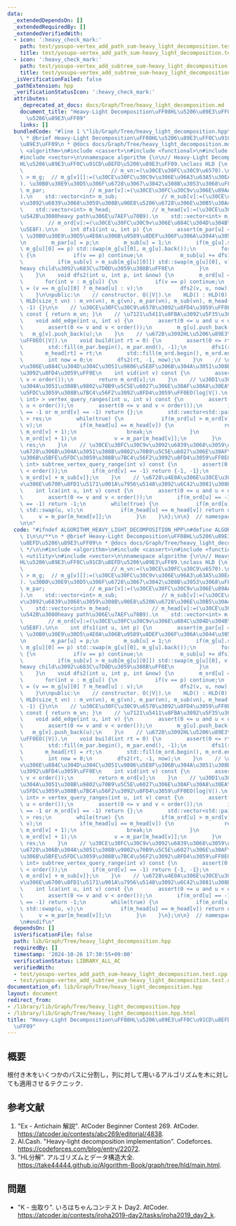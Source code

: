 ```yaml
---
data:
  _extendedDependsOn: []
  _extendedRequiredBy: []
  _extendedVerifiedWith:
  - icon: ':heavy_check_mark:'
    path: test/yosupo-vertex_add_path_sum-heavy_light_decomposition.test.cpp
    title: test/yosupo-vertex_add_path_sum-heavy_light_decomposition.test.cpp
  - icon: ':heavy_check_mark:'
    path: test/yosupo-vertex_add_subtree_sum-heavy_light_decomposition.test.cpp
    title: test/yosupo-vertex_add_subtree_sum-heavy_light_decomposition.test.cpp
  _isVerificationFailed: false
  _pathExtension: hpp
  _verificationStatusIcon: ':heavy_check_mark:'
  attributes:
    _deprecated_at_docs: docs/Graph/Tree/heavy_light_decomposition.md
    document_title: "Heavy-Light Decomposition\uFF08HL\u5206\u89E3\uFF0C\u91CD\u8EFD\
      \u5206\u89E3\uFF09"
    links: []
  bundledCode: "#line 1 \"lib/Graph/Tree/heavy_light_decomposition.hpp\"\n\n\n\n/**\n\
    \ * @brief Heavy-Light Decomposition\uFF08HL\u5206\u89E3\uFF0C\u91CD\u8EFD\u5206\
    \u89E3\uFF09\n * @docs docs/Graph/Tree/heavy_light_decomposition.md\n */\n\n#include\
    \ <algorithm>\n#include <cassert>\n#include <functional>\n#include <utility>\n\
    #include <vector>\n\nnamespace algorithm {\n\n// Heavy-Light Decomposition\uFF08\
    HL\u5206\u89E3\uFF0C\u91CD\u8EFD\u5206\u89E3\uFF09.\nclass HLD {\n    int m_vn;\
    \                            // m_vn:=(\u30CE\u30FC\u30C9\u6570).\n    std::vector<std::vector<int>\
    \ > m_g;  // m_g[v][]:=(\u30CE\u30FC\u30C9v\u306E\u96A3\u63A5\u30EA\u30B9\u30C8\
    ). \u30B0\u30E9\u30D5\u306F\u6728\u3067\u3042\u308B\u3053\u3068\uFF0E\n    std::vector<int>\
    \ m_par;              // m_par[v]:=(\u30CE\u30FC\u30C9v\u306E\u89AA\u756A\u53F7\
    ).\n    std::vector<int> m_sub;              // m_sub[v]:=(\u30CE\u30FC\u30C9\
    v\u3092\u6839\u3068\u3059\u308B\u90E8\u5206\u6728\u306E\u30B5\u30A4\u30BA).\n\
    \    std::vector<int> m_head;             // m_head[v]:=(\u30CE\u30FC\u30C9v\u3092\
    \u542B\u3080heavy path\u306E\u7AEF\u70B9).\n    std::vector<int> m_ord;      \
    \        // m_ord[v]:=(\u30CE\u30FC\u30C9v\u306E\u884C\u304D\u304B\u3051\u9806\
    \u5E8F).\n\n    int dfs1(int u, int p) {\n        assert(m_par[u] == -1);  //\
    \ \u30B0\u30E9\u30D5\u4E0A\u306B\u9589\u8DEF\u306F\u306A\u3044\u3053\u3068\uFF0E\
    \n        m_par[u] = p;\n        m_sub[u] = 1;\n        if(m_g[u].size() > 1 and\
    \ m_g[u][0] == p) std::swap(m_g[u][0], m_g[u].back());\n        for(int &v : m_g[u])\
    \ {\n            if(v == p) continue;\n            m_sub[u] += dfs1(v, u);\n \
    \           if(m_sub[v] > m_sub[m_g[u][0]]) std::swap(m_g[u][0], v);  // m_g[u][0]\u306B\
    heavy child\u3092\u683C\u7D0D\u3059\u308B\uFF0E\n        }\n        return m_sub[u];\n\
    \    }\n    void dfs2(int u, int p, int &now) {\n        m_ord[u] = now++;\n \
    \       for(int v : m_g[u]) {\n            if(v == p) continue;\n            m_head[v]\
    \ = (v == m_g[u][0] ? m_head[u] : v);\n            dfs2(v, u, now);\n        }\n\
    \    }\n\npublic:\n    // constructor. O(|V|).\n    HLD() : HLD(0) {}\n    explicit\
    \ HLD(size_t vn) : m_vn(vn), m_g(vn), m_par(vn), m_sub(vn), m_head(vn), m_ord(vn,\
    \ -1) {}\n\n    // \u30CE\u30FC\u30C9\u6570\u3092\u8FD4\u3059\uFF0E\n    int order()\
    \ const { return m_vn; }\n    // \u7121\u5411\u8FBA\u3092\u5F35\u308B\uFF0E\n\
    \    void add_edge(int u, int v) {\n        assert(0 <= u and u < order());\n\
    \        assert(0 <= v and v < order());\n        m_g[u].push_back(v);\n     \
    \   m_g[v].push_back(u);\n    }\n    // \u6728\u3092HL\u5206\u89E3\u3059\u308B\
    \uFF0EO(|V|).\n    void build(int rt = 0) {\n        assert(0 <= rt and rt < order());\n\
    \        std::fill(m_par.begin(), m_par.end(), -1);\n        dfs1(rt, -1);\n \
    \       m_head[rt] = rt;\n        std::fill(m_ord.begin(), m_ord.end(), -1);\n\
    \        int now = 0;\n        dfs2(rt, -1, now);\n    }\n    // \u30CE\u30FC\u30C9\
    v\u306E\u884C\u304D\u304C\u3051\u9806\u5E8F\u306B\u304A\u3051\u308B\u756A\u53F7\
    \u3092\u8FD4\u3059\uFF0E\n    int vid(int v) const {\n        assert(0 <= v and\
    \ v < order());\n        return m_ord[v];\n    }\n    // \u30D1\u30B9u-v\u306B\
    \u304A\u3051\u308B\u9802\u70B9\u5C5E\u6027\u306E\u30AF\u30A8\u30EA\u306B\u5BFE\
    \u5FDC\u3059\u308B\u7BC4\u56F2\u3092\u8FD4\u3059\uFF0EO(log|V|).\n    std::vector<std::pair<int,\
    \ int> > vertex_query_ranges(int u, int v) const {\n        assert(0 <= u and\
    \ u < order());\n        assert(0 <= v and v < order());\n        if(m_ord[u]\
    \ == -1 or m_ord[v] == -1) return {};\n        std::vector<std::pair<int, int>\
    \ > res;\n        while(true) {\n            if(m_ord[u] > m_ord[v]) std::swap(u,\
    \ v);\n            if(m_head[u] == m_head[v]) {\n                res.emplace_back(m_ord[u],\
    \ m_ord[v] + 1);\n                break;\n            }\n            res.emplace_back(m_ord[m_head[v]],\
    \ m_ord[v] + 1);\n            v = m_par[m_head[v]];\n        }\n        return\
    \ res;\n    }\n    // \u30CE\u30FC\u30C9v\u3092\u6839\u3068\u3059\u308B\u90E8\u5206\
    \u6728\u306B\u304A\u3051\u308B\u9802\u70B9\u5C5E\u6027\u306E\u30AF\u30A8\u30EA\
    \u306B\u5BFE\u5FDC\u3059\u308B\u7BC4\u56F2\u3092\u8FD4\u3059\uFF0EO(1).\n    std::pair<int,\
    \ int> subtree_vertex_query_range(int v) const {\n        assert(0 <= v and v\
    \ < order());\n        if(m_ord[v] == -1) return {-1, -1};\n        return {m_ord[v],\
    \ m_ord[v] + m_sub[v]};\n    }\n    // \u6728\u4E0A\u306E\u30CE\u30FC\u30C9u\u3068\
    v\u306E\u6700\u8FD1\u5171\u901A\u7956\u5148\u3092\u6C42\u3081\u308B\uFF0EO(log|V|).\n\
    \    int lca(int u, int v) const {\n        assert(0 <= u and u < order());\n\
    \        assert(0 <= v and v < order());\n        if(m_ord[u] == -1 or m_ord[v]\
    \ == -1) return -1;\n        while(true) {\n            if(m_ord[u] > m_ord[v])\
    \ std::swap(u, v);\n            if(m_head[u] == m_head[v]) return u;\n       \
    \     v = m_par[m_head[v]];\n        }\n    }\n};\n\n}  // namespace algorithm\n\
    \n\n"
  code: "#ifndef ALGORITHM_HEAVY_LIGHT_DECOMPOSITION_HPP\n#define ALGORITHM_HEAVY_LIGHT_DECOMPOSITION_HPP\
    \ 1\n\n/**\n * @brief Heavy-Light Decomposition\uFF08HL\u5206\u89E3\uFF0C\u91CD\
    \u8EFD\u5206\u89E3\uFF09\n * @docs docs/Graph/Tree/heavy_light_decomposition.md\n\
    \ */\n\n#include <algorithm>\n#include <cassert>\n#include <functional>\n#include\
    \ <utility>\n#include <vector>\n\nnamespace algorithm {\n\n// Heavy-Light Decomposition\uFF08\
    HL\u5206\u89E3\uFF0C\u91CD\u8EFD\u5206\u89E3\uFF09.\nclass HLD {\n    int m_vn;\
    \                            // m_vn:=(\u30CE\u30FC\u30C9\u6570).\n    std::vector<std::vector<int>\
    \ > m_g;  // m_g[v][]:=(\u30CE\u30FC\u30C9v\u306E\u96A3\u63A5\u30EA\u30B9\u30C8\
    ). \u30B0\u30E9\u30D5\u306F\u6728\u3067\u3042\u308B\u3053\u3068\uFF0E\n    std::vector<int>\
    \ m_par;              // m_par[v]:=(\u30CE\u30FC\u30C9v\u306E\u89AA\u756A\u53F7\
    ).\n    std::vector<int> m_sub;              // m_sub[v]:=(\u30CE\u30FC\u30C9\
    v\u3092\u6839\u3068\u3059\u308B\u90E8\u5206\u6728\u306E\u30B5\u30A4\u30BA).\n\
    \    std::vector<int> m_head;             // m_head[v]:=(\u30CE\u30FC\u30C9v\u3092\
    \u542B\u3080heavy path\u306E\u7AEF\u70B9).\n    std::vector<int> m_ord;      \
    \        // m_ord[v]:=(\u30CE\u30FC\u30C9v\u306E\u884C\u304D\u304B\u3051\u9806\
    \u5E8F).\n\n    int dfs1(int u, int p) {\n        assert(m_par[u] == -1);  //\
    \ \u30B0\u30E9\u30D5\u4E0A\u306B\u9589\u8DEF\u306F\u306A\u3044\u3053\u3068\uFF0E\
    \n        m_par[u] = p;\n        m_sub[u] = 1;\n        if(m_g[u].size() > 1 and\
    \ m_g[u][0] == p) std::swap(m_g[u][0], m_g[u].back());\n        for(int &v : m_g[u])\
    \ {\n            if(v == p) continue;\n            m_sub[u] += dfs1(v, u);\n \
    \           if(m_sub[v] > m_sub[m_g[u][0]]) std::swap(m_g[u][0], v);  // m_g[u][0]\u306B\
    heavy child\u3092\u683C\u7D0D\u3059\u308B\uFF0E\n        }\n        return m_sub[u];\n\
    \    }\n    void dfs2(int u, int p, int &now) {\n        m_ord[u] = now++;\n \
    \       for(int v : m_g[u]) {\n            if(v == p) continue;\n            m_head[v]\
    \ = (v == m_g[u][0] ? m_head[u] : v);\n            dfs2(v, u, now);\n        }\n\
    \    }\n\npublic:\n    // constructor. O(|V|).\n    HLD() : HLD(0) {}\n    explicit\
    \ HLD(size_t vn) : m_vn(vn), m_g(vn), m_par(vn), m_sub(vn), m_head(vn), m_ord(vn,\
    \ -1) {}\n\n    // \u30CE\u30FC\u30C9\u6570\u3092\u8FD4\u3059\uFF0E\n    int order()\
    \ const { return m_vn; }\n    // \u7121\u5411\u8FBA\u3092\u5F35\u308B\uFF0E\n\
    \    void add_edge(int u, int v) {\n        assert(0 <= u and u < order());\n\
    \        assert(0 <= v and v < order());\n        m_g[u].push_back(v);\n     \
    \   m_g[v].push_back(u);\n    }\n    // \u6728\u3092HL\u5206\u89E3\u3059\u308B\
    \uFF0EO(|V|).\n    void build(int rt = 0) {\n        assert(0 <= rt and rt < order());\n\
    \        std::fill(m_par.begin(), m_par.end(), -1);\n        dfs1(rt, -1);\n \
    \       m_head[rt] = rt;\n        std::fill(m_ord.begin(), m_ord.end(), -1);\n\
    \        int now = 0;\n        dfs2(rt, -1, now);\n    }\n    // \u30CE\u30FC\u30C9\
    v\u306E\u884C\u304D\u304C\u3051\u9806\u5E8F\u306B\u304A\u3051\u308B\u756A\u53F7\
    \u3092\u8FD4\u3059\uFF0E\n    int vid(int v) const {\n        assert(0 <= v and\
    \ v < order());\n        return m_ord[v];\n    }\n    // \u30D1\u30B9u-v\u306B\
    \u304A\u3051\u308B\u9802\u70B9\u5C5E\u6027\u306E\u30AF\u30A8\u30EA\u306B\u5BFE\
    \u5FDC\u3059\u308B\u7BC4\u56F2\u3092\u8FD4\u3059\uFF0EO(log|V|).\n    std::vector<std::pair<int,\
    \ int> > vertex_query_ranges(int u, int v) const {\n        assert(0 <= u and\
    \ u < order());\n        assert(0 <= v and v < order());\n        if(m_ord[u]\
    \ == -1 or m_ord[v] == -1) return {};\n        std::vector<std::pair<int, int>\
    \ > res;\n        while(true) {\n            if(m_ord[u] > m_ord[v]) std::swap(u,\
    \ v);\n            if(m_head[u] == m_head[v]) {\n                res.emplace_back(m_ord[u],\
    \ m_ord[v] + 1);\n                break;\n            }\n            res.emplace_back(m_ord[m_head[v]],\
    \ m_ord[v] + 1);\n            v = m_par[m_head[v]];\n        }\n        return\
    \ res;\n    }\n    // \u30CE\u30FC\u30C9v\u3092\u6839\u3068\u3059\u308B\u90E8\u5206\
    \u6728\u306B\u304A\u3051\u308B\u9802\u70B9\u5C5E\u6027\u306E\u30AF\u30A8\u30EA\
    \u306B\u5BFE\u5FDC\u3059\u308B\u7BC4\u56F2\u3092\u8FD4\u3059\uFF0EO(1).\n    std::pair<int,\
    \ int> subtree_vertex_query_range(int v) const {\n        assert(0 <= v and v\
    \ < order());\n        if(m_ord[v] == -1) return {-1, -1};\n        return {m_ord[v],\
    \ m_ord[v] + m_sub[v]};\n    }\n    // \u6728\u4E0A\u306E\u30CE\u30FC\u30C9u\u3068\
    v\u306E\u6700\u8FD1\u5171\u901A\u7956\u5148\u3092\u6C42\u3081\u308B\uFF0EO(log|V|).\n\
    \    int lca(int u, int v) const {\n        assert(0 <= u and u < order());\n\
    \        assert(0 <= v and v < order());\n        if(m_ord[u] == -1 or m_ord[v]\
    \ == -1) return -1;\n        while(true) {\n            if(m_ord[u] > m_ord[v])\
    \ std::swap(u, v);\n            if(m_head[u] == m_head[v]) return u;\n       \
    \     v = m_par[m_head[v]];\n        }\n    }\n};\n\n}  // namespace algorithm\n\
    \n#endif\n"
  dependsOn: []
  isVerificationFile: false
  path: lib/Graph/Tree/heavy_light_decomposition.hpp
  requiredBy: []
  timestamp: '2024-10-26 17:30:55+09:00'
  verificationStatus: LIBRARY_ALL_AC
  verifiedWith:
  - test/yosupo-vertex_add_path_sum-heavy_light_decomposition.test.cpp
  - test/yosupo-vertex_add_subtree_sum-heavy_light_decomposition.test.cpp
documentation_of: lib/Graph/Tree/heavy_light_decomposition.hpp
layout: document
redirect_from:
- /library/lib/Graph/Tree/heavy_light_decomposition.hpp
- /library/lib/Graph/Tree/heavy_light_decomposition.hpp.html
title: "Heavy-Light Decomposition\uFF08HL\u5206\u89E3\uFF0C\u91CD\u8EFD\u5206\u89E3\
  \uFF09"
---
```

## 概要

根付き木をいくつかのパスに分割し，列に対して用いるアルゴリズムを木に対しても適用させるテクニック．


## 参考文献

1. "Ex - Antichain 解説". AtCoder Beginner Contest 269. AtCoder. <https://atcoder.jp/contests/abc269/editorial/4838>.
1. AI.Cash. "Heavy-light decomposition implementation". Codeforces. <https://codeforces.com/blog/entry/22072>.
1. "HL分解". アルゴリズムとデータ構造大全. <https://take44444.github.io/Algorithm-Book/graph/tree/hld/main.html>.


## 問題

- "K - 虫取り". いろはちゃんコンテスト Day2. AtCoder. <https://atcoder.jp/contests/iroha2019-day2/tasks/iroha2019_day2_k>.
